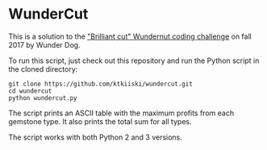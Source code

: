 # WunderCut

This is a solution to the ["Brilliant cut" Wundernut coding challenge](http://wunder.dog/brilliant-cut/) on fall 2017 by Wunder Dog.

To run this script, just check out this repository and run the Python script in the cloned directory:

    git clone https://github.com/ktkiiski/wundercut.git
    cd wundercut
    python wundercut.py

The script prints an ASCII table with the maximum profits from each gemstone type.
It also prints the total sum for all types.

The script works with both Python 2 and 3 versions.
